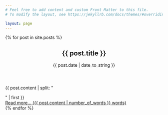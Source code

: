 ```yaml
---
# Feel free to add content and custom Front Matter to this file.
# To modify the layout, see https://jekyllrb.com/docs/themes/#overriding-theme-defaults

layout: page
---
```


{% for post in site.posts %}
  <article>
    <header>
      <h1>{{ post.title }}</h1>
      <time datetime="{{ post.date | date_to_xmlschema }}">{{ post.date | date_to_string }}</time>
    </header>
    {{ post.content | split: "</p>" | first }}
    <footer>
      <a href="{{ post.url | relative_url }}">Read more... ({{ post.content | number_of_words }} words)</a>
    </footer>
  </article>
{% endfor %}
